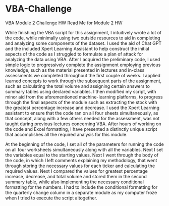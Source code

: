 # VBA-Challenge
VBA Module 2 Challenge HW
Read Me for Module 2 HW 

While finishing the VBA script for this assignment, I intuitively wrote a lot of the code, while minimally using two outside resources to aid in completing and analyzing some components of the dataset. I used the aid of Chat GPT and the included Xpert Learning Assistant to help construct the initial aspects of the code as I struggled to formulate a plan of attack for analyzing the data using VBA. After I acquired the preliminary code, I used simple logic to progressively complete the assignment employing previous knowledge, such as the material presented in lectures and in-class assessments we completed throughout the first couple of weeks. I applied learned concepts to work through the subsequent parts of the assignment, such as calculating the total volume and assigning certain answers to summary tables using declared variables. I then modified my script, with minor aid from the aforementioned machine-learning platforms, to progress through the final aspects of the module such as extracting the stock with the greatest percentage increase and decrease. I used the Xpert Learning assistant to ensure that the code ran on all four sheets simultaneously, as that concept, along with a few others needed for the assessment, was not taught during previous lectures concerning VBA. After hours of working on the code and Excel formatting, I have presented a distinctly unique script that accomplishes all the required analysis for this module. 

At the beginning of the code, I set all of the parameters for running the code on all four worksheets simultaneously along with all the variables. Next I set the variables equal to the starting values. Next I went through the body of the code, in which I left comments explaining my methodology, that went through storing the necessary values for each ticker and calculating the required values. Next I compared the values for greatest percentage increase, decrease, and total volume and stored them in the  second summary table, while also implementing the necessary conditional formatting for the numbers. I had to include the conditional formatting for the quarterly change column in a separate module as my computer froze when I tried to execute the script altogether. 
